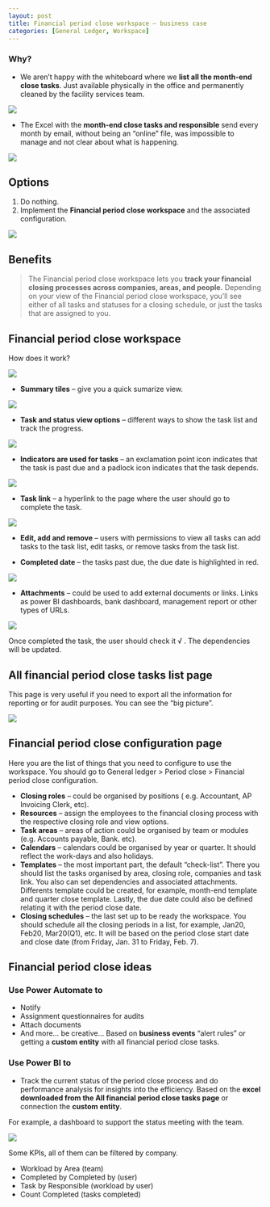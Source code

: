 ```yaml
---
layout: post
title: Financial period close workspace – business case
categories: [General Ledger, Workspace]
---
```

### Why?
- We aren’t happy with the whiteboard where we **list all the month-end close tasks**. Just available physically in the office and permanently cleaned by the facility services team.

![](/images/financial_period_close_workspace-business_case/image1.webp)

- The Excel with the **month-end close tasks and responsible** send every month by email, without being an “online” file, was impossible to manage and not clear about what is happening.

![](/images/financial_period_close_workspace-business_case/image2.webp)

## Options
1. Do nothing.
2. Implement the **Financial period close workspace** and the associated configuration.

![](/images/financial_period_close_workspace-business_case/image3.webp)

## Benefits
> The Financial period close workspace lets you **track your financial closing processes across companies, areas, and people.** Depending on your view of the Financial period close workspace, you’ll see either of all tasks and statuses for a closing schedule, or just the tasks that are assigned to you.

## Financial period close workspace

How does it work?

![](/images/financial_period_close_workspace-business_case/image4.jpg)

- **Summary tiles** – give you a quick sumarize view.

![](/images/financial_period_close_workspace-business_case/image5.jpg)

- **Task and status view options** – different ways to show the task list and track the progress.

![](/images/financial_period_close_workspace-business_case/image6.jpg)

- **Indicators are used for tasks** – an exclamation point icon indicates that the task is past due and a padlock icon indicates that the task depends.

![](/images/financial_period_close_workspace-business_case/image7.jpg)

- **Task link** – a hyperlink to the page where the user should go to complete the task. 

![](/images/financial_period_close_workspace-business_case/image8.jpg)

- **Edit, add and remove** – users with permissions to view all tasks can add tasks to the task list, edit tasks, or remove tasks from the task list.

- **Completed date** – the tasks past due, the due date is highlighted in red.

![](/images/financial_period_close_workspace-business_case/image9.jpg)

- **Attachments** – could be used to add external documents or links. Links as power BI dashboards, bank dashboard, management report or other types of URLs.

![](/images/financial_period_close_workspace-business_case/image10.jpg)

Once completed the task, the user should check it √ . The dependencies will be updated.

## All financial period close tasks list page

This page is very useful if you need to export all the information for reporting or for audit purposes. You can see the “big picture”.

![](/images/financial_period_close_workspace-business_case/image11.webp)

## Financial period close configuration page

Here you are the list of things that you need to configure to use the workspace. You should go to General ledger > Period close > Financial period close configuration.

- **Closing roles** – could be organised by positions ( e.g. Accountant, AP Invoicing Clerk, etc).
- **Resources** – assign the employees to the financial closing process with the respective closing role and view options.
- **Task areas** – areas of action could be organised by team or modules (e.g. Accounts payable, Bank. etc).
- **Calendars** – calendars could be organised by year or quarter. It should reflect the work-days and also holidays.
- **Templates** – the most important part, the default “check-list”. There you should list the tasks organised by area, closing role, companies and task link. You also can set dependencies and associated attachments. Differents template could be created, for example, month-end template and quarter close template. Lastly, the due date could also be defined relating it with the period close date.
- **Closing schedules** – the last set up to be ready the workspace. You should schedule all the closing periods in a list, for example, Jan20, Feb20, Mar20(Q1), etc. It will be based on the period close start date and close date (from Friday, Jan. 31 to Friday, Feb. 7).

## Financial period close ideas

### Use Power Automate to

- Notify
- Assignment questionnaires for audits
- Attach documents
- And more… be creative…
Based on **business events** “alert rules” or getting a **custom entity** with all financial period close tasks.

### Use Power BI to

- Track the current status of the period close process and do performance analysis for insights into the efficiency. 
Based on the **excel downloaded from the All financial period close tasks page** or connection the **custom entity**.

For example, a dashboard to support the status meeting with the team.

![](/images/financial_period_close_workspace-business_case/image12.webp)

Some KPIs, all of them can be filtered by company.

- Workload by Area (team)
- Completed by Completed by (user)
- Task by Responsible (workload by user)
- Count Completed (tasks completed)

